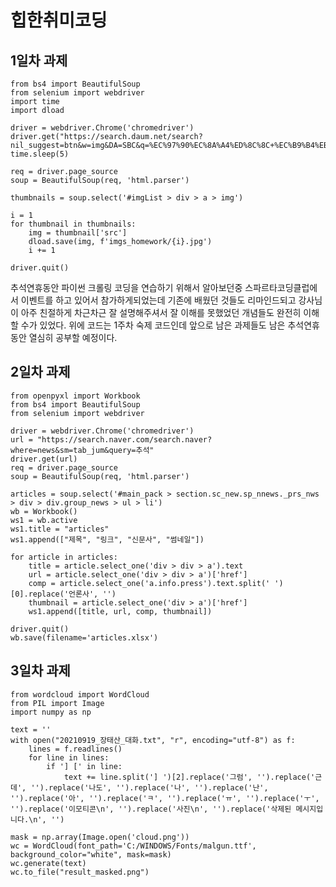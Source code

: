 # 힙한취미코딩

## 1일차 과제

    from bs4 import BeautifulSoup
    from selenium import webdriver
    import time
    import dload

    driver = webdriver.Chrome('chromedriver')
    driver.get("https://search.daum.net/search?nil_suggest=btn&w=img&DA=SBC&q=%EC%97%90%EC%8A%A4%ED%8C%8C+%EC%B9%B4%EB%A6%AC%EB%82%98")
    time.sleep(5)

    req = driver.page_source
    soup = BeautifulSoup(req, 'html.parser')

    thumbnails = soup.select('#imgList > div > a > img')

    i = 1
    for thumbnail in thumbnails:
        img = thumbnail['src']
        dload.save(img, f'imgs_homework/{i}.jpg')
        i += 1

    driver.quit()



추석연휴동안 파이썬 크롤링 코딩을 연습하기 위해서 알아보던중
스파르타코딩클럽에서 이벤트를 하고 있어서 참가하게되었는데
기존에 배웠던 것들도 리마인드되고
강사님이 아주 친절하게 차근차근 잘 설명해주셔서
잘 이해를 못했었던 개념들도 완전히 이해할 수가 있었다.
위에 코드는 1주차 숙제 코드인데 앞으로 남은 과제들도
남은 추석연휴동안 열심히 공부할 예정이다.



## 2일차 과제

    from openpyxl import Workbook
    from bs4 import BeautifulSoup
    from selenium import webdriver

    driver = webdriver.Chrome('chromedriver')
    url = "https://search.naver.com/search.naver?where=news&sm=tab_jum&query=추석"
    driver.get(url)
    req = driver.page_source
    soup = BeautifulSoup(req, 'html.parser')

    articles = soup.select('#main_pack > section.sc_new.sp_nnews._prs_nws > div > div.group_news > ul > li')
    wb = Workbook()
    ws1 = wb.active
    ws1.title = "articles"
    ws1.append(["제목", "링크", "신문사", "썸네일"])

    for article in articles:
        title = article.select_one('div > div > a').text
        url = article.select_one('div > div > a')['href']
        comp = article.select_one('a.info.press').text.split(' ')[0].replace('언론사', '')
        thumbnail = article.select_one('div > a')['href']
        ws1.append([title, url, comp, thumbnail])

    driver.quit()
    wb.save(filename='articles.xlsx')



## 3일차 과제

    from wordcloud import WordCloud
    from PIL import Image
    import numpy as np

    text = ''
    with open("20210919_장태산_대화.txt", "r", encoding="utf-8") as f:
        lines = f.readlines()
        for line in lines:
            if '] [' in line:
                text += line.split('] ')[2].replace('그럼', '').replace('근데', '').replace('나도', '').replace('나', '').replace('난', '').replace('아', '').replace('ㅋ', '').replace('ㅠ', '').replace('ㅜ', '').replace('이모티콘\n', '').replace('사진\n', '').replace('삭제된 메시지입니다.\n', '')

    mask = np.array(Image.open('cloud.png'))
    wc = WordCloud(font_path='C:/WINDOWS/Fonts/malgun.ttf', background_color="white", mask=mask)
    wc.generate(text)
    wc.to_file("result_masked.png")
